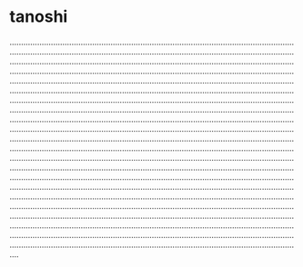 # tanoshi
............................................................................................................................................................................................................................................................................................................................................................................................................................................................................................................................................................................................................................................................................................................................................................................................................................................................................................................................................................................................................................................................................................................................................................................................................................................................................................................................................................................................................................................................................................................................................................................................................................................................................................................................................................................................................................................................................................................................................................................................................................................................................................................................................................................................................................................................................................................................................................................................................................................................................................................................................................................................................................................................................................................................................................................................................................................